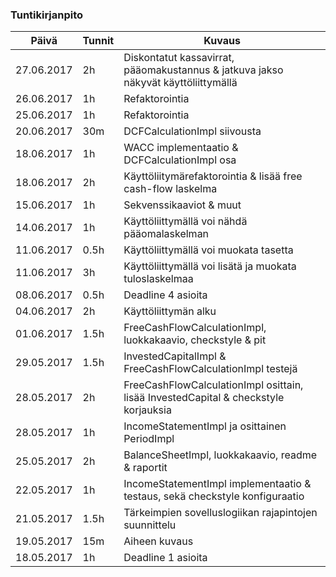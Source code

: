 ### Tuntikirjanpito
Päivä      | Tunnit | Kuvaus
---------- | ------ | ------
27.06.2017 | 2h     | Diskontatut kassavirrat, pääomakustannus & jatkuva jakso näkyvät käyttöliittymällä
26.06.2017 | 1h     | Refaktorointia
25.06.2017 | 1h     | Refaktorointia
20.06.2017 | 30m    | DCFCalculationImpl siivousta
18.06.2017 | 1h     | WACC implementaatio & DCFCalculationImpl osa
18.06.2017 | 2h     | Käyttöliitymärefaktorointia & lisää free cash-flow laskelma
15.06.2017 | 1h     | Sekvenssikaaviot & muut
14.06.2017 | 1h     | Käyttöliittymällä voi nähdä pääomalaskelman
11.06.2017 | 0.5h   | Käyttöliittymällä voi muokata tasetta
11.06.2017 | 3h     | Käyttöliittymällä voi lisätä ja muokata tuloslaskelmaa
08.06.2017 | 0.5h   | Deadline 4 asioita
04.06.2017 | 2h     | Käyttöliittymän alku
01.06.2017 | 1.5h   | FreeCashFlowCalculationImpl, luokkakaavio, checkstyle & pit
29.05.2017 | 1.5h   | InvestedCapitalImpl & FreeCashFlowCalculationImpl testejä
28.05.2017 | 2h     | FreeCashFlowCalculationImpl osittain, lisää InvestedCapital & checkstyle korjauksia
28.05.2017 | 1h     | IncomeStatementImpl ja osittainen PeriodImpl
25.05.2017 | 2h     | BalanceSheetImpl, luokkakaavio, readme & raportit
22.05.2017 | 1h     | IncomeStatementImpl implementaatio & testaus, sekä checkstyle konfiguraatio
21.05.2017 | 1.5h   | Tärkeimpien sovelluslogiikan rajapintojen suunnittelu
19.05.2017 | 15m    | Aiheen kuvaus
18.05.2017 | 1h     | Deadline 1 asioita
